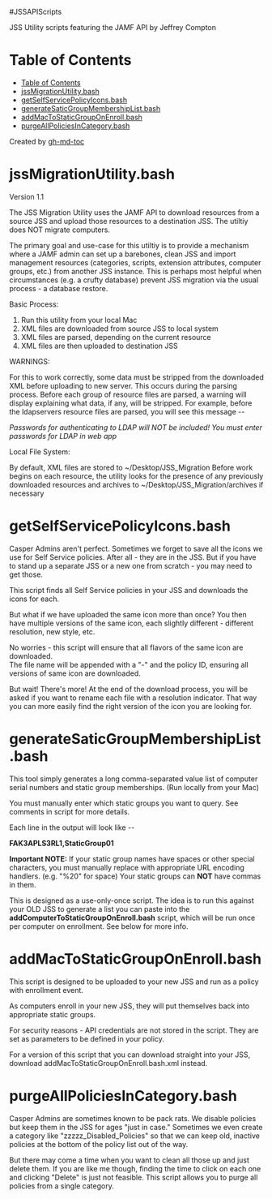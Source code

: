 #JSSAPIScripts

JSS Utility scripts featuring the JAMF API by Jeffrey Compton

Table of Contents
=================

  * [Table of Contents](#table-of-contents)
  * [jssMigrationUtility\.bash](#jssmigrationutilitybash)
  * [getSelfServicePolicyIcons\.bash](#getselfservicepolicyiconsbash)
  * [generateSaticGroupMembershipList\.bash](#generatesaticgroupmembershiplistbash)
  * [addMacToStaticGroupOnEnroll\.bash](#addmactostaticgrouponenrollbash)
  * [purgeAllPoliciesInCategory\.bash](#purgeallpoliciesincategorybash)

Created by [gh-md-toc](https://github.com/ekalinin/github-markdown-toc.go)
  
jssMigrationUtility.bash
==================

Version 1.1

The JSS Migration Utility uses the JAMF API to download resources from a source JSS and 
upload those resources to a destination JSS.  The utiltiy does NOT migrate computers.  

The primary goal and use-case for this utiltiy is to provide a mechanism where a JAMF 
admin can set up a barebones, clean JSS and import management resources (categories, 
scripts, extension attributes, computer groups, etc.) from another JSS instance.  This is 
perhaps most helpful when circumstances (e.g. a crufty database) prevent JSS migration via
the usual process - a database restore.

Basic Process:

1. Run this utility from your local Mac
2. XML files are downloaded from source JSS to local system 
3. XML files are parsed, depending on the current resource 
4. XML files are then uploaded to destination JSS

WARNINGS:

For this to work correctly, some data must be stripped from the downloaded XML before
uploading to new server.  This occurs during the parsing process.  Before each group of 
resource files are parsed, a warning will display explaining what data, if any, will be 
stripped.  For example, before the ldapservers resource files are parsed, you will see
this message -- 

*Passwords for authenticating to LDAP will NOT be included!
You must enter passwords for LDAP in web app*

Local File System:

By default, XML files are stored to ~/Desktop/JSS_Migration  Before work begins on each
resource, the utility looks for the presence of any previously downloaded resources and
archives to ~/Desktop/JSS_Migration/archives if necessary


getSelfServicePolicyIcons.bash
==================

Casper Admins aren't perfect.  Sometimes we forget to save all the icons we use for 
Self Service policies.  After all - they are in the JSS.  But if you have to stand up
a separate JSS or a new one from scratch - you may need to get those.

This script finds all Self Service policies in your JSS and downloads the icons for each.

But what if we have uploaded the same icon more than once? You then have multiple versions
of the same icon, each slightly different - different resolution, new style, etc.  

No worries - this script will ensure that all flavors of the same icon are downloaded.  
The file name will be appended with a "-" and the policy ID, ensuring all versions of 
same icon are downloaded.

But wait!  There's more!  At the end of the download process, you will be asked if you
want to rename each file with a resolution indicator.  That way you can more easily find
the right version of the icon you are looking for.

generateSaticGroupMembershipList.bash
==================

This tool simply generates a long comma-separated value list of computer serial numbers 
and static group memberships.  (Run locally from your Mac)

You must manually enter which static groups you want to query.  See comments in script
for more details.

Each line in the output will look like --

**FAK3APLS3RL1,StaticGroup01**

**Important NOTE:** If your static group names have spaces or other special characters,
you must manually replace with appropriate URL encoding handlers.  (e.g. "%20" for space)
Your static groups can **NOT** have commas in them.

This is designed as a use-only-once script.  The idea is to run this against your OLD JSS
to generate a list you can paste into the **addComputerToStaticGroupOnEnroll.bash** script,
which will be run once per computer on enrollment.  See below for more info.

addMacToStaticGroupOnEnroll.bash
==================

This script is designed to be uploaded to your new JSS and run as a policy with
enrollment event.

As computers enroll in your new JSS, they will put themselves back into appropriate 
static groups.

For security reasons - API credentials are not stored in the script.  They are set as
parameters to be defined in your policy.

For a version of this script that you can download straight into your JSS, download 
addMacToStaticGroupOnEnroll.bash.xml instead.

purgeAllPoliciesInCategory.bash
==================

Casper Admins are sometimes known to be pack rats.  We disable policies but keep them 
in the JSS for ages "just in case."  Sometimes we even create a category like 
"zzzzz_Disabled_Policies" so that we can keep old, inactive policies at the bottom of
the policy list out of the way.

But there may come a time when you want to clean all those up and just delete them.  If 
you are like me though, finding the time to click on each one and clicking "Delete" is
just not feasible.  This script allows you to purge all policies from a single category.


